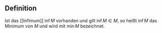 ## Definition

Ist das [[Infimum]] $\inf M$ vorhanden und gilt $\inf M \in M$, so heißt $\inf M$ das Minimum von $M$ und wird mit $\min M$ bezeichnet.
